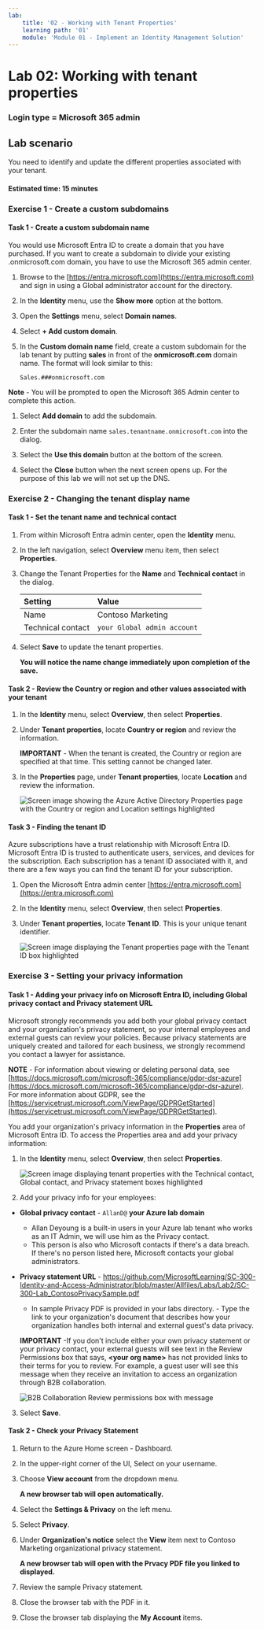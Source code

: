 ```yaml
---
lab:
    title: '02 - Working with Tenant Properties'
    learning path: '01'
    module: 'Module 01 - Implement an Identity Management Solution'
---
```


# Lab 02: Working with tenant properties

### Login type = Microsoft 365 admin

## Lab scenario

You need to identify and update the different properties associated with your tenant.

#### Estimated time: 15 minutes

### Exercise 1 - Create a custom subdomains 

#### Task 1 - Create a custom subdomain name

You would use Microsoft Entra ID to create a domain that you have purchased.  If you want to create a subdomain to divide your existing .onmicrosoft.com domain, you have to use the Microsoft 365 admin center.

1. Browse to the [https://entra.microsoft.com](https://entra.microsoft.com) and sign in using a Global administrator account for the directory.

1. In the **Identity** menu, use the **Show more** option at the bottom.

1.  Open the **Settings** menu, select **Domain names**.

1. Select **+ Add custom domain**.

1. In the **Custom domain name** field, create a custom subdomain for the lab tenant by putting **sales** in front of the **onmicrosoft.com** domain name.  The format will look similar to this:

    ```
    Sales.###onmicrosoft.com
    ```

**Note** - You will be prompted to open the Microsoft 365 Admin center to complete this action.

1. Select **Add domain** to add the subdomain.

1. Enter the subdomain name `sales.tenantname.onmicrosoft.com` into the dialog.

1. Select the **Use this domain** button at the bottom of the screen.

1. Select the **Close** button when the next screen opens up.  For the purpose of this lab we will not set up the DNS.

### Exercise 2 - Changing the tenant display name

#### Task 1 - Set the tenant name and technical contact

1. From within Microsoft Entra admin center, open the **Identity** menu.

1. In the left navigation, select **Overview** menu item, then select **Properties**.

1. Change the Tenant Properties for the **Name** and **Technical contact** in the dialog.

    | **Setting** | **Value** |
    | :--- | :--- |
    | Name | Contoso Marketing |
    | Technical contact | `your Global admin account` |

1. Select **Save** to update the tenant properties.

   **You will notice the name change immediately upon completion of the save.**

#### Task 2 - Review the Country or region and other values associated with your tenant

1. In the **Identity** menu, select **Overview**, then select **Properties**.

2. Under **Tenant properties**, locate **Country or region** and review the information.

    **IMPORTANT** - When the tenant is created, the Country or region are specified at that time. This setting cannot be changed later.

3. In the **Properties** page, under **Tenant properties**, locate **Location** and review the information.

    ![Screen image showing the Azure Active Directory Properties page with the Country or region and Location settings highlighted](./media/azure-active-directory-properties-country-location.png)

#### Task 3 - Finding the tenant ID

Azure subscriptions have a trust relationship with Microsoft Entra ID. Microsoft Entra ID is trusted to authenticate users, services, and devices for the subscription. Each subscription has a tenant ID associated with it, and there are a few ways you can find the tenant ID for your subscription.

1. Open the Microsoft Entra admin center [https://entra.microsoft.com](https://entra.microsoft.com)

1. In the **Identity** menu, select **Overview**, then select **Properties**.

1. Under **Tenant properties**, locate **Tenant ID**. This is your unique tenant identifier.

    ![Screen image displaying the Tenant properties page with the Tenant ID box highlighted](./media/portal-tenant-id.png)

### Exercise 3 - Setting your privacy information

#### Task 1 - Adding your privacy info on Microsoft Entra ID, including Global privacy contact and Privacy statement URL

Microsoft strongly recommends you add both your global privacy contact and your organization's privacy statement, so your internal employees and external guests can review your policies. Because privacy statements are uniquely created and tailored for each business, we strongly recommend you contact a lawyer for assistance.

   **NOTE** - For information about viewing or deleting personal data, see [https://docs.microsoft.com/microsoft-365/compliance/gdpr-dsr-azure](https://docs.microsoft.com/microsoft-365/compliance/gdpr-dsr-azure). For more information about GDPR, see the [https://servicetrust.microsoft.com/ViewPage/GDPRGetStarted](https://servicetrust.microsoft.com/ViewPage/GDPRGetStarted).

You add your organization's privacy information in the **Properties** area of Microsoft Entra ID. To access the Properties area and add your privacy information:

1. In the **Identity** menu, select **Overview**, then select **Properties**.

    ![Screen image displaying tenant properties with the Technical contact, Global contact, and Privacy statement boxes highlighted](./media/properties-area.png)

2. Add your privacy info for your employees:

- **Global privacy contact** - `AllanD@` **your Azure lab domain**
     - Allan Deyoung is a built-in users in your Azure lab tenant who works as an IT Admin, we will use him as the Privacy contact.
     - This person is also who Microsoft contacts if there's a data breach. If there's no person listed here, Microsoft contacts your global administrators.

- **Privacy statement URL** -  <https://github.com/MicrosoftLearning/SC-300-Identity-and-Access-Administrator/blob/master/Allfiles/Labs/Lab2/SC-300-Lab_ContosoPrivacySample.pdf>

     - In sample Privacy PDF is provided in your labs directory.
     - Type the link to your organization's document that describes how your organization handles both internal and external guest's data privacy.

    **IMPORTANT** -If you don't include either your own privacy statement or your privacy contact, your external guests will see text in the Review Permissions box that says, **<your org name\>** has not provided links to their terms for you to review. For example, a guest user will see this message when they receive an invitation to access an organization through B2B collaboration.

    ![B2B Collaboration Review permissions box with message](./media/active-directory-no-privacy-statement-or-contact.png)

3. Select **Save**.

#### Task 2 - Check your Privacy Statement

1. Return to the Azure Home screen - Dashboard.
2. In the upper-right corner of the UI, Select on your username.
3. Choose **View account** from the dropdown menu.

     **A new browser tab will open automatically.**

4. Select the **Settings & Privacy** on the left menu.
5. Select **Privacy**.
6. Under **Organization's notice** select the **View** item next to Contoso Marketing organizational privacy statement.

     **A new browser tab will open with the Prvacy PDF file you linked to displayed.**

7. Review the sample Privacy statement.
8. Close the browser tab with the PDF in it.
9. Close the browser tab displaying the **My Account** items.
